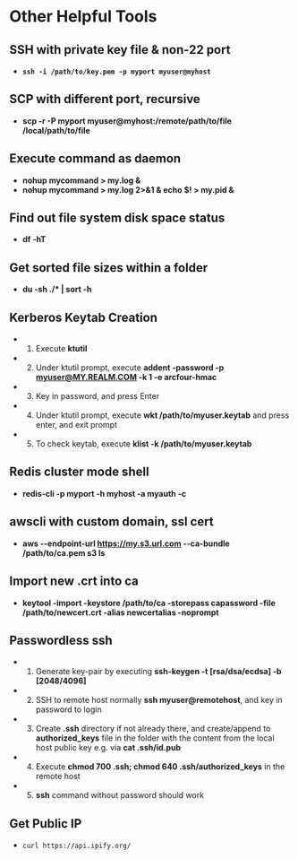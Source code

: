 # Other Helpful Tools

## SSH with private key file & non-22 port
* <strong>`ssh -i /path/to/key.pem -p myport myuser@myhost`</strong>

## SCP with different port, recursive
* <strong>scp -r -P myport myuser@myhost:/remote/path/to/file /local/path/to/file</strong>

## Execute command as daemon 
* <strong>nohup mycommand > my.log &</strong>
* <strong>nohup mycommand > my.log 2>&1 & echo $! > my.pid &</strong>

## Find out file system disk space status
* <strong>df -hT</strong>

## Get sorted file sizes within a folder
* <strong>du -sh ./* | sort -h</strong>

## Kerberos Keytab Creation
* 1) Execute <strong>ktutil</strong>
* 2) Under ktutil prompt, execute <strong>addent -password -p myuser@MY.REALM.COM -k 1 -e arcfour-hmac</strong>
* 3) Key in password, and press Enter
* 4) Under ktutil prompt, execute <strong>wkt /path/to/myuser.keytab</strong> and press enter, and exit prompt
* 5) To check keytab, execute <strong>klist -k /path/to/myuser.keytab</strong>

## Redis cluster mode shell
* <strong>redis-cli -p myport -h myhost -a myauth -c</strong>

## awscli with custom domain, ssl cert
* <strong>aws --endpoint-url https://my.s3.url.com --ca-bundle /path/to/ca.pem s3 ls</strong>

## Import new .crt into ca
* <strong>keytool -import -keystore /path/to/ca -storepass capassword -file /path/to/newcert.crt -alias newcertalias -noprompt</strong>

## Passwordless ssh
* 1) Generate key-pair by executing <strong>ssh-keygen -t [rsa/dsa/ecdsa] -b [2048/4096]</strong>
* 2) SSH to remote host normally <strong>ssh myuser@remotehost</strong>, and key in password to login
* 3) Create <strong>.ssh</strong> directory if not already there, and create/append to <strong>authorized_keys</strong> file in the folder with the content from the local host public key e.g. via <strong>cat .ssh/id.pub</strong>
* 4) Execute <strong>chmod 700 .ssh; chmod 640 .ssh/authorized_keys</strong> in the remote host
* 5) <strong>ssh</strong> command without password should work 

## Get Public IP
* `curl https://api.ipify.org/`
